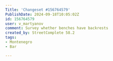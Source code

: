 ```yaml
---
Title: 'Changeset #156764579'
PublishDate: 2024-09-18T10:05:02Z
id: 156764579
user: v_martyanov
comment: Survey whether benches have backrests
created_by: StreetComplete 58.2
tags:
- Montenegro
- Bar

---
```

